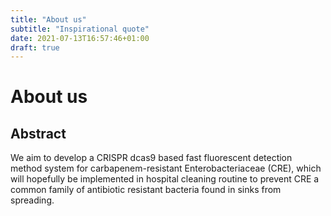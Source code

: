 ```yaml
---
title: "About us"
subtitle: "Inspirational quote"
date: 2021-07-13T16:57:46+01:00
draft: true
---
```


# About us

## Abstract

We aim to develop a CRISPR dcas9 based fast fluorescent detection method system
for carbapenem-resistant Enterobacteriaceae (CRE), which will hopefully be
implemented in hospital cleaning routine to prevent CRE a common family of
antibiotic resistant bacteria found in sinks from spreading.
